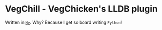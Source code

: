 # VegChill - VegChicken's LLDB plugin
Written in [`Hy`](https://github.com/hylang/hy/). Why? Because I get so board writing `Python`!
